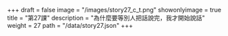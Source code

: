 +++
draft = false 
image = "/images/story27_c_t.png" 
showonlyimage = true 
title = "第27課" 
description = "為什麼要等別人把話說完，我才開始說話"
weight = 27 
path = "/data/story27.json" 
+++
